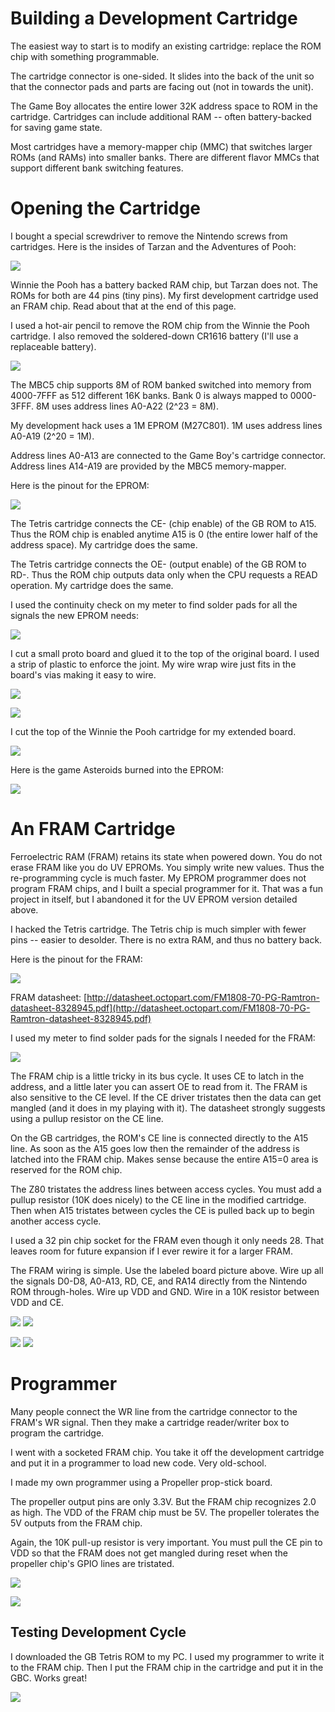 # Building a Development Cartridge

The easiest way to start is to modify an existing cartridge: replace the ROM chip with something programmable.

The cartridge connector is one-sided. It slides into the back of the unit so that the connector pads and parts 
are facing out (not in towards the unit).

The Game Boy allocates the entire lower 32K address space to ROM in the cartridge. Cartridges can include
additional RAM -- often battery-backed for saving game state.

Most cartridges have a memory-mapper chip (MMC) that switches larger ROMs (and RAMs) into smaller banks. There are
different flavor MMCs that support different bank switching features.

# Opening the Cartridge

I bought a special screwdriver to remove the Nintendo screws from cartridges. Here is the insides of Tarzan and the
Adventures of Pooh:

![](art/twoCarts.jpg)

Winnie the Pooh has a battery backed RAM chip, but Tarzan does not. The ROMs for both are 44 pins (tiny pins). My
first development cartridge used an FRAM chip. Read about that at the end of this page.

I used a hot-air pencil to remove the ROM chip from the Winnie the Pooh cartridge. I also removed the soldered-down
CR1616 battery (I'll use a replaceable battery).

![](art/hack.jpg)

The MBC5 chip supports 8M of ROM banked switched into memory from 4000-7FFF as 512 different 16K banks. Bank 0 is 
always mapped to 0000-3FFF. 8M uses address lines A0-A22  (2^23 = 8M).

My development hack uses a 1M EPROM (M27C801). 1M uses address lines A0-A19 (2^20 = 1M).

Address lines A0-A13 are connected to the Game Boy's cartridge connector. Address lines A14-A19 are provided by the
MBC5 memory-mapper.

Here is the pinout for the EPROM:

![](art/MC27C801.jpg)

The Tetris cartridge connects the CE- (chip enable) of the GB ROM to A15. Thus the ROM chip is enabled anytime A15 
is 0 (the entire lower half of the address space). My cartridge does the same.

The Tetris cartridge connects the OE- (output enable) of the GB ROM to RD-. Thus the ROM chip outputs data only when
the CPU requests a READ operation. My cartridge does the same.

I used the continuity check on my meter to find solder pads for all the signals the new EPROM needs:

![](art/pinout.jpg)

I cut a small proto board and glued it to the top of the original board. I used a strip of
plastic to enforce the joint. My wire wrap wire just fits in the board's vias making it easy to wire.

![](art/front.jpg)

![](art/back.jpg)

I cut the top of the Winnie the Pooh cartridge for my extended board.

![](art/case.jpg)

Here is the game Asteroids burned into the EPROM:

![](art/running.jpg)

# An FRAM Cartridge

Ferroelectric RAM (FRAM) retains its state when powered down. You do not erase FRAM like you do UV EPROMs. You simply
write new values. Thus the re-programming cycle is much faster. My EPROM programmer does not program FRAM chips, and
I built a special programmer for it. That was a fun project in itself, but I abandoned it for the UV EPROM version
detailed above. 

I hacked the Tetris cartridge. The Tetris chip is much simpler with fewer pins -- easier to desolder. There is no
extra RAM, and thus no battery back.

Here is the pinout for the FRAM:

![](art/FM1808.png)

FRAM datasheet:
[http://datasheet.octopart.com/FM1808-70-PG-Ramtron-datasheet-8328945.pdf](http://datasheet.octopart.com/FM1808-70-PG-Ramtron-datasheet-8328945.pdf)

I used my meter to find solder pads for the signals I needed for the FRAM:

![](art/cart2.png)

The FRAM chip is a little tricky in its bus cycle. It uses CE to latch in the address, and a little later you can
assert OE to read from it. The FRAM is also sensitive to the CE level. If the CE driver tristates then the
data can get mangled (and it does in my playing with it). The datasheet strongly suggests using a pullup resistor
on the CE line.

On the GB cartridges, the ROM's CE line is connected directly to the A15 line. As soon as the A15 goes low then the 
remainder of the address is latched into the FRAM chip. Makes sense because the entire A15=0 area is reserved
for the ROM chip.

The Z80 tristates the address lines between access cycles. You must add a pullup resistor (10K does nicely) to the 
CE line in the modified cartridge. Then when A15 tristates between cycles the CE is pulled back up to begin another
access cycle.

I used a 32 pin chip socket for the FRAM even though it only needs 28. That leaves room for future expansion if
I ever rewire it for a larger FRAM.

The FRAM wiring is simple. Use the labeled board picture above. Wire up all the signals D0-D8, A0-A13, RD, CE, 
and RA14 directly from the Nintendo ROM through-holes. Wire up VDD and GND. Wire in a 10K resistor between
VDD and CE.

![](art/cardTop.png)
![](art/cardBottom.png)

![](art/shellTop.png)
![](art/shellBottom.png)

# Programmer

Many people connect the WR line from the cartridge connector to the FRAM's WR signal. Then they make a cartridge 
reader/writer box to program the cartridge. 

I went with a socketed FRAM chip. You take it off the development cartridge and put it in a programmer to load new code. 
Very old-school.

I made my own programmer using a Propeller prop-stick board.

The propeller output pins are only 3.3V. But the FRAM chip recognizes 2.0 as high. The VDD of the FRAM chip
must be 5V. The propeller tolerates the 5V outputs from the FRAM chip.

Again, the 10K pull-up resistor is very important. You must pull the CE pin to VDD so that the FRAM does not 
get mangled during reset when the propeller chip's GPIO lines are tristated.

![](art/Programmer.png)

![](art/Prog2.png)

## Testing Development Cycle

I downloaded the GB Tetris ROM to my PC. I used my programmer to write it to the FRAM chip. Then I put the
FRAM chip in the cartridge and put it in the GBC. Works great!

![](art/tetris.png)
